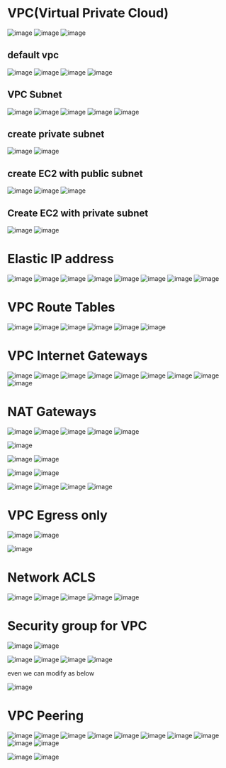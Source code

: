 VPC(Virtual Private Cloud)
==========================

![image](https://user-images.githubusercontent.com/53966749/203219434-7ff8f56b-d168-4f0e-9fd0-2ddd3fcef2a1.png)
![image](https://user-images.githubusercontent.com/53966749/203219517-3aff5b1a-99ff-468d-8dfc-e2ce4cc079be.png)
![image](https://user-images.githubusercontent.com/53966749/203219582-98a4e402-0888-4ee9-90fc-1b72055c1108.png)

default vpc
------------
![image](https://user-images.githubusercontent.com/53966749/203219796-6bb2b993-8df1-4c8f-9712-9b58dbf9d59e.png)
![image](https://user-images.githubusercontent.com/53966749/203219898-b2cdb47c-6c1c-4760-8b7c-7ca8d07f8e8b.png)
![image](https://user-images.githubusercontent.com/53966749/203220053-67c73c5e-dc13-4224-a519-9eeb24a27278.png)
![image](https://user-images.githubusercontent.com/53966749/203220134-ff755d5c-8d12-42e1-8635-1ca98f4e7f84.png)

VPC Subnet
----------
![image](https://user-images.githubusercontent.com/53966749/203352582-26308ef7-1086-42e0-ad62-9102cafb0892.png)
![image](https://user-images.githubusercontent.com/53966749/203352845-19e22f6f-ba57-4599-831b-54737098d3c4.png)
![image](https://user-images.githubusercontent.com/53966749/203353000-d7590629-8f51-487a-8f4b-584e0f89b627.png)
![image](https://user-images.githubusercontent.com/53966749/203353194-f962b2e2-7b77-4134-8d72-ae8c1fe36957.png)
![image](https://user-images.githubusercontent.com/53966749/203353375-15ebb47d-2192-4036-b60e-6cfa975b4bcb.png)

create private subnet
---------------------
![image](https://user-images.githubusercontent.com/53966749/203353833-34940a57-dc43-4efb-b2ef-68c61e1b0000.png)
![image](https://user-images.githubusercontent.com/53966749/203354062-e9b8eae6-5a60-48ba-bef3-bf6d66210ea4.png)

create EC2 with public subnet
-----------------------------
![image](https://user-images.githubusercontent.com/53966749/203354201-3fbbd912-cec8-4c23-bde0-470520065a55.png)
![image](https://user-images.githubusercontent.com/53966749/203354429-25443bf8-d491-4f0b-83cb-f63a8325d4b9.png)
![image](https://user-images.githubusercontent.com/53966749/203354771-8d607d97-57db-4d4d-b407-d9748f2f83f8.png)

Create EC2 with private subnet
------------------------------
![image](https://user-images.githubusercontent.com/53966749/203355163-a1684684-c032-4d87-81b7-d6d5160ea95d.png)
![image](https://user-images.githubusercontent.com/53966749/203355354-568231e3-9977-4845-a5a1-6d60d6ae9ca0.png)

Elastic IP address
===================
![image](https://user-images.githubusercontent.com/53966749/203355898-4db82dc1-8e8b-42a8-8d63-8540498f27b5.png)
![image](https://user-images.githubusercontent.com/53966749/203355980-809d59f5-813c-4f7b-8afd-431aafcfa1df.png)
![image](https://user-images.githubusercontent.com/53966749/203356106-f3e2ad13-fb45-4236-be21-3256efa43823.png)
![image](https://user-images.githubusercontent.com/53966749/203356178-8c0aa95d-6351-4c87-bf3f-89760d628b86.png)
![image](https://user-images.githubusercontent.com/53966749/203356262-c6800ece-245e-427a-b5cc-b01ad9d3a84b.png)
![image](https://user-images.githubusercontent.com/53966749/203356476-2d8d25da-b764-492e-9147-d996a0626a09.png)
![image](https://user-images.githubusercontent.com/53966749/203356595-4b1e8762-bc21-4763-8ebf-bc024ea0e007.png)
![image](https://user-images.githubusercontent.com/53966749/203356750-836ab3bc-e105-4d85-819b-368fb1cb4637.png)


VPC Route Tables
================
![image](https://user-images.githubusercontent.com/53966749/203357020-08b56872-b0e5-43b3-970f-5968e06998fb.png)
![image](https://user-images.githubusercontent.com/53966749/203357165-1d6d882a-80db-47f7-93e0-1de691b631b5.png)
![image](https://user-images.githubusercontent.com/53966749/203357304-f2660e74-9d6f-4758-b9ac-e34be463c9ef.png)
![image](https://user-images.githubusercontent.com/53966749/203358043-e888a03b-4b27-44c7-a51c-b2e2d75f723f.png)
![image](https://user-images.githubusercontent.com/53966749/203358119-089e5cc1-7b08-4f0d-b6ee-e59b496a8322.png)
![image](https://user-images.githubusercontent.com/53966749/203358215-f65910aa-96a7-4250-ab4c-04bf47e8edf3.png)


VPC Internet Gateways
=====================
![image](https://user-images.githubusercontent.com/53966749/203358672-bb4885c8-91cf-4480-bedf-e9e1584ba8f9.png)
![image](https://user-images.githubusercontent.com/53966749/203358916-489c2a49-8e35-4ed6-99ac-2d2d93156189.png)
![image](https://user-images.githubusercontent.com/53966749/203359039-ad37815d-e504-47b1-a3bf-585859049bb2.png)
![image](https://user-images.githubusercontent.com/53966749/203359103-3c3c8407-ea28-4e2e-a46b-f585eb08be24.png)
![image](https://user-images.githubusercontent.com/53966749/203359209-e7157099-6bea-4e4b-a34b-1e68652359a0.png)
![image](https://user-images.githubusercontent.com/53966749/203359279-94b621f2-fdaf-44ef-a316-84358c559bc4.png)
![image](https://user-images.githubusercontent.com/53966749/203359437-38a1aaf5-ff65-4e08-bc13-13b9f3c5dfd6.png)
![image](https://user-images.githubusercontent.com/53966749/203359605-3b7674d9-ff4f-43f8-b338-74a02d80daa3.png)
![image](https://user-images.githubusercontent.com/53966749/203359868-05ba936c-591d-4755-8c4e-7d59970cecd1.png)

NAT Gateways
=============
![image](https://user-images.githubusercontent.com/53966749/203360003-9ba581c7-6a3b-4cde-ad4a-2f447402b3d0.png)
![image](https://user-images.githubusercontent.com/53966749/203360133-f6ad91e7-fcb7-40c7-80e5-405f1d9e77a9.png)
![image](https://user-images.githubusercontent.com/53966749/203360461-e67c7d4a-9178-4ea0-92dd-23653357e5e6.png)
![image](https://user-images.githubusercontent.com/53966749/203360616-2fd8b525-7890-4164-976e-25e61cb9a1d8.png)
![image](https://user-images.githubusercontent.com/53966749/203360965-775d8f59-4e65-424d-8121-2fbab750b950.png)

![image](https://user-images.githubusercontent.com/53966749/203361238-0b3bbc65-86e7-40b9-972a-53d64532f2f3.png)

![image](https://user-images.githubusercontent.com/53966749/203361354-e4a8c1d6-9835-4f3e-bada-2c0039a9beb1.png)
![image](https://user-images.githubusercontent.com/53966749/203361531-eb279d64-f904-474b-9535-340c2659e6db.png)

![image](https://user-images.githubusercontent.com/53966749/203361669-e3606a5a-f48a-4bb9-bf28-4ab5bb0162fd.png)
![image](https://user-images.githubusercontent.com/53966749/203361747-5c1d5825-91ce-4c6e-99db-fc2ae72e4c78.png)

![image](https://user-images.githubusercontent.com/53966749/203361860-9a9636f7-04e8-4272-bd4e-6975606e2f4d.png)
![image](https://user-images.githubusercontent.com/53966749/203361962-ddf6cb43-f417-4fd3-84f7-4fa3cebd620f.png)
![image](https://user-images.githubusercontent.com/53966749/203362082-727bf7b9-7b8f-4a77-8a4e-933ec9bb5a18.png)
![image](https://user-images.githubusercontent.com/53966749/203362807-2ea8b6d1-3b60-471a-9971-46534dcfbf41.png)

VPC Egress only
===============
![image](https://user-images.githubusercontent.com/53966749/203362955-4c1ea0bf-efe0-4cb7-abae-d420238da020.png)
![image](https://user-images.githubusercontent.com/53966749/203363017-e7a8eb4b-3209-4fbc-abcc-0f8d6a0d51ca.png)

![image](https://user-images.githubusercontent.com/53966749/203363504-577b4c96-8779-45f7-9d47-4d1530270852.png)

Network ACLS
============
![image](https://user-images.githubusercontent.com/53966749/203363679-723c575e-7b85-4765-83a3-e2fc942846d4.png)
![image](https://user-images.githubusercontent.com/53966749/203363771-ed0f66be-f719-42e7-ba25-f4c9b3cb0d41.png)
![image](https://user-images.githubusercontent.com/53966749/203363832-c866379b-9f1b-40d7-96b5-ea837cb072c5.png)
![image](https://user-images.githubusercontent.com/53966749/203363981-65b9199f-8418-41fc-aa87-339c8f8de6a3.png)
![image](https://user-images.githubusercontent.com/53966749/203364054-5be328cb-0bff-46a8-80d0-90ed139ecf8b.png)


Security group for VPC
=======================

![image](https://user-images.githubusercontent.com/53966749/203364483-7e3f2e58-6b66-4b48-860c-b15ed8437bad.png)
![image](https://user-images.githubusercontent.com/53966749/203364622-77cc8c3d-8ddf-497c-ac9a-e70fe7c53698.png)

![image](https://user-images.githubusercontent.com/53966749/203364722-f7b47c23-b298-493b-aa9b-bc3161c743fa.png)
![image](https://user-images.githubusercontent.com/53966749/203365148-0c4043e2-7d24-4bc1-88b2-14aba3ce5792.png)
![image](https://user-images.githubusercontent.com/53966749/203365355-ef9e3c96-6e73-4426-8a0e-b6bc361cda81.png)
![image](https://user-images.githubusercontent.com/53966749/203365484-7f352b34-c4ec-4cf6-b573-9efaec0211b7.png)

even we can modify as below

![image](https://user-images.githubusercontent.com/53966749/203365946-463fa2f5-739b-4db3-b74b-1d96008a23fa.png)

VPC Peering
=============
![image](https://user-images.githubusercontent.com/53966749/203366126-0955b4b6-b01d-49eb-ba09-38c79a92fde7.png)
![image](https://user-images.githubusercontent.com/53966749/203366371-6b26c979-ef4f-422a-b3f6-4de74726f96c.png)
![image](https://user-images.githubusercontent.com/53966749/203366570-846df1d7-7daf-4833-a526-a11f20f24eb6.png)
![image](https://user-images.githubusercontent.com/53966749/203366666-4e54f8d0-2645-46c6-8c4b-519dd14bf021.png)
![image](https://user-images.githubusercontent.com/53966749/203366722-fbb062ea-2580-461f-b307-d489ce81b15a.png)
![image](https://user-images.githubusercontent.com/53966749/203366897-3d53b528-bdbd-430e-82ec-ff931d822fbb.png)
![image](https://user-images.githubusercontent.com/53966749/203366962-6350a696-17c9-4cd1-8053-2e93ed11fe26.png)
![image](https://user-images.githubusercontent.com/53966749/203367296-ce893eb5-07b8-4aa4-bac1-9566fac158c7.png)
![image](https://user-images.githubusercontent.com/53966749/203367394-950832a0-f840-47a6-8437-9d6654badeb1.png)
![image](https://user-images.githubusercontent.com/53966749/203367538-c7f67da6-88a4-46ac-9bbe-04f8ceb3bb63.png)

![image](https://user-images.githubusercontent.com/53966749/203367663-b7fda9ab-7b62-4abb-83d5-f01131bab2fc.png)
![image](https://user-images.githubusercontent.com/53966749/203367720-2c3e57fc-2edb-4847-9fc3-11914a317b7c.png)



